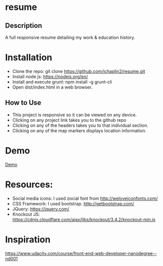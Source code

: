 # resume

## Description
A full responsive resume detailing my work & education history. 

# Installation
* Clone the repo: git clone https://github.com/jchaplin2/resume.git
* Install node js: https://nodejs.org/en/
* Install and execute grunt: npm install -g grunt-cli
* Open dist/index.html in a web browser.

## How to Use
* This project is responsive so it can be viewed on any device.
* Clicking on any project link takes you to the github repo
* Clicking on any of the headers takes you to that individual section.
* Clicking on any of the map markers displays location information.

# Demo
[Demo](https://jchaplin2.github.io/resume/index.html)

# Resources:
* Social media icons: I used zocial font from http://weloveiconfonts.com/
* CSS Framework: I used bootstrap. http://getbootstrap.com/
* JQuery: https://jquery.com/
* Knockout JS: https://cdnjs.cloudflare.com/ajax/libs/knockout/3.4.2/knockout-min.js

# Inspiration
https://www.udacity.com/course/front-end-web-developer-nanodegree--nd001
